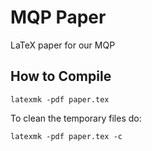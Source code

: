 # MQP Paper

LaTeX paper for our MQP

## How to Compile

`latexmk -pdf paper.tex`

To clean the temporary files do:

`latexmk -pdf paper.tex -c`

